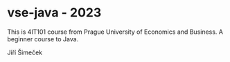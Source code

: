 # vse-java - 2023

This is 4IT101 course from Prague University of Economics and Business. A beginner course to Java.

Jiří Šimeček
